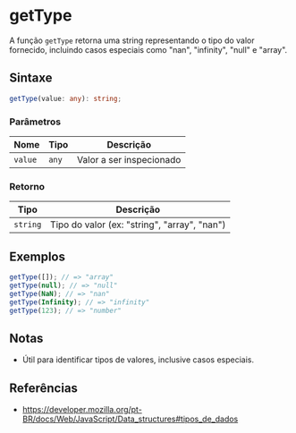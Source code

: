 # getType

A função `getType` retorna uma string representando o tipo do valor fornecido, incluindo casos especiais como "nan", "infinity", "null" e "array".

## Sintaxe

```typescript
getType(value: any): string;
```

### Parâmetros

| Nome    | Tipo    | Descrição                        |
|---------|---------|----------------------------------|
| `value` | `any`   | Valor a ser inspecionado         |

### Retorno

| Tipo      | Descrição                                 |
|-----------|-------------------------------------------|
| `string`  | Tipo do valor (ex: "string", "array", "nan") |

## Exemplos

```typescript
getType([]); // => "array"
getType(null); // => "null"
getType(NaN); // => "nan"
getType(Infinity); // => "infinity"
getType(123); // => "number"
```

## Notas

* Útil para identificar tipos de valores, inclusive casos especiais.

## Referências

* https://developer.mozilla.org/pt-BR/docs/Web/JavaScript/Data_structures#tipos_de_dados